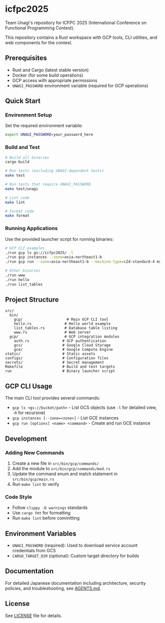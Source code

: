 # icfpc2025

Team Unagi's repository for ICFPC 2025 (International Conference on Functional Programming Contest).

This repository contains a Rust workspace with GCP tools, CLI utilities, and web components for the contest.

## Prerequisites

- Rust and Cargo (latest stable version)
- Docker (for some build operations)
- GCP access with appropriate permissions
- `UNAGI_PASSWORD` environment variable (required for GCP operations)

## Quick Start

### Environment Setup

Set the required environment variable:
```bash
export UNAGI_PASSWORD=your_password_here
```

### Build and Test

```bash
# Build all binaries
cargo build

# Run tests (excluding UNAGI-dependent tests)
make test

# Run tests that require UNAGI_PASSWORD
make test/unagi

# Lint code
make lint

# Format code
make format
```

### Running Applications

Use the provided launcher script for running binaries:

```bash
# GCP CLI examples
./run gcp ls gs://icfpc2025/ -l
./run gcp instances --zone=asia-northeast1-b
./run gcp run --zone=asia-northeast1-b --machine-type=c2d-standard-4 my-vm 'echo hello'

# Other binaries
./run www
./run hello
./run list_tables
```

## Project Structure

```
src/
  bin/
    gcp/                    # Main GCP CLI tool
    hello.rs               # Hello world example
    list_tables.rs         # Database table listing
    www.rs                 # Web server
  gcp/                     # GCP integration modules
    auth.rs               # GCP authentication
    gcs/                  # Google Cloud Storage
    gce/                  # Google Compute Engine
static/                   # Static assets
configs/                  # Configuration files
secrets/                  # Secret management
Makefile                  # Build and test targets
run                       # Binary launcher script
```

## GCP CLI Usage

The main CLI tool provides several commands:

- `gcp ls <gs://bucket/path>` - List GCS objects (use `-l` for detailed view, `-R` for recursive)
- `gcp instances [--zone=<zone>]` - List GCE instances
- `gcp run [options] <name> <command>` - Create and run GCE instance

## Development

### Adding New Commands

1. Create a new file in `src/bin/gcp/commands/`
2. Add the module to `src/bin/gcp/commands/mod.rs`
3. Update the command enum and match statement in `src/bin/gcp/main.rs`
4. Run `make lint` to verify

### Code Style

- Follow `clippy -D warnings` standards
- Use `cargo fmt` for formatting
- Run `make lint` before committing

## Environment Variables

- `UNAGI_PASSWORD` (required): Used to download service account credentials from GCS
- `CARGO_TARGET_DIR` (optional): Custom target directory for builds

## Documentation

For detailed Japanese documentation including architecture, security policies, and troubleshooting, see [AGENTS.md](AGENTS.md).

## License

See [LICENSE](LICENSE) file for details.
